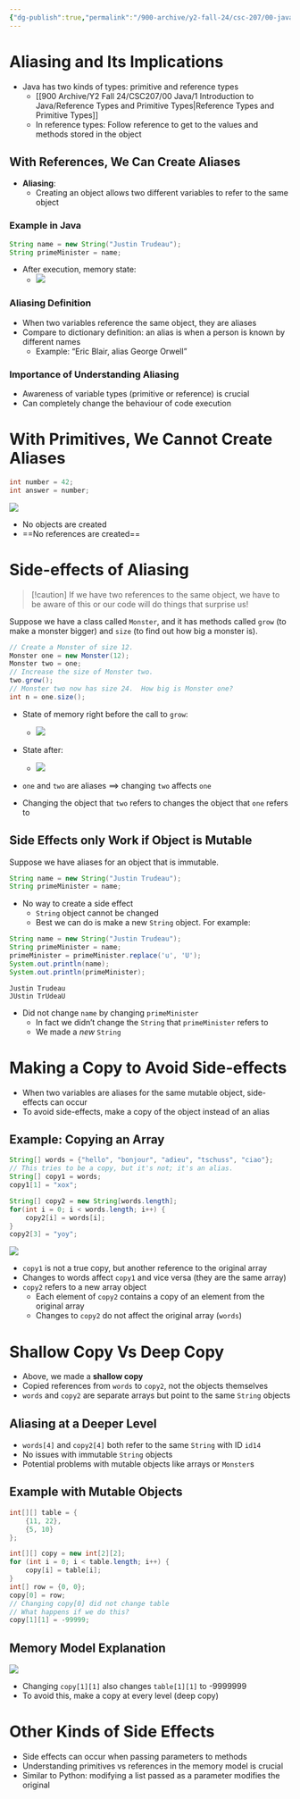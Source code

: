 ```yaml
---
{"dg-publish":true,"permalink":"/900-archive/y2-fall-24/csc-207/00-java/aliases/","tags":["cs","java","lecture","note","university"],"created":"2024-12-09T23:41:53.243-08:00","updated":"2024-12-09T23:48:13.500-08:00"}
---
```



# Aliasing and Its Implications

- Java has two kinds of types: primitive and reference types
    - [[900 Archive/Y2 Fall 24/CSC207/00 Java/1 Introduction to Java/Reference Types and Primitive Types\|Reference Types and Primitive Types]]
    - In reference types: Follow reference to get to the values and methods stored in the object

## With References, We Can Create Aliases

- **Aliasing**:
    - Creating an object allows two different variables to refer to the same object

### Example in Java

```java
String name = new String("Justin Trudeau");
String primeMinister = name;
```

- After execution, memory state:
    - ![](https://github.com/CSC207-UofT/207-course-notes/raw/master/images/1.7-1.png)

### Aliasing Definition

- When two variables reference the same object, they are aliases
- Compare to dictionary definition: an alias is when a person is known by different names
    - Example: “Eric Blair, alias George Orwell”

### Importance of Understanding Aliasing

- Awareness of variable types (primitive or reference) is crucial
- Can completely change the behaviour of code execution

# With Primitives, We Cannot Create Aliases

```java
int number = 42;
int answer = number;
```

![](https://github.com/CSC207-UofT/207-course-notes/raw/master/images/1.7-2.png)

- No objects are created
- ==No references are created==

# Side-effects of Aliasing

> [!caution] If we have two references to the same object, we have to be aware of this or our code will do things that surprise us!

Suppose we have a class called `Monster`, and it has methods called `grow` (to make a monster bigger) and `size` (to find out how big a monster is).

```java
// Create a Monster of size 12.
Monster one = new Monster(12);
Monster two = one;
// Increase the size of Monster two.
two.grow();
// Monster two now has size 24.  How big is Monster one?
int n = one.size();
```

- State of memory right before the call to `grow`:
    - ![](https://github.com/CSC207-UofT/207-course-notes/raw/master/images/1.7-3.png)
- State after:

    - ![](https://github.com/CSC207-UofT/207-course-notes/raw/master/images/1.7-4.png)

- `one` and `two` are aliases $\implies$ changing `two` affects `one`
- Changing the object that `two` refers to changes the object that `one` refers to

## Side Effects only Work if Object is Mutable

Suppose we have aliases for an object that is immutable.

```java
String name = new String("Justin Trudeau");
String primeMinister = name;
```

- No way to create a side effect
    - `String` object cannot be changed
    - Best we can do is make a new `String` object. For example:

```java
String name = new String("Justin Trudeau");
String primeMinister = name;
primeMinister = primeMinister.replace('u', 'U');
System.out.println(name);
System.out.println(primeMinister);
```

```
Justin Trudeau
JUstin TrUdeaU
```

- Did not change `name` by changing `primeMinister`
    - In fact we didn’t change the `String` that `primeMinister` refers to
    - We made a *new* `String`

# Making a Copy to Avoid Side-effects

- When two variables are aliases for the same mutable object, side-effects can occur
- To avoid side-effects, make a copy of the object instead of an alias

## Example: Copying an Array

```java
String[] words = {"hello", "bonjour", "adieu", "tschuss", "ciao"};
// This tries to be a copy, but it's not; it's an alias.
String[] copy1 = words;
copy1[1] = "xox";

String[] copy2 = new String[words.length];
for(int i = 0; i < words.length; i++) {
    copy2[i] = words[i];
}
copy2[3] = "yoy";
```

![](https://github.com/CSC207-UofT/207-course-notes/raw/master/images/1.7-5.png)

- `copy1` is not a true copy, but another reference to the original array
- Changes to words affect `copy1` and vice versa (they are the same array)
- `copy2` refers to a new array object
    - Each element of `copy2` contains a copy of an element from the original array
    - Changes to `copy2` do not affect the original array (`words`)

# Shallow Copy Vs Deep Copy

- Above, we made a **shallow copy**
- Copied references from `words` to `copy2`, not the objects themselves
- `words` and `copy2` are separate arrays but point to the same `String` objects

## Aliasing at a Deeper Level

- `words[4]` and `copy2[4]` both refer to the same `String` with ID `id14`
- No issues with immutable `String` objects
- Potential problems with mutable objects like arrays or `Monster`s

## Example with Mutable Objects

```java
int[][] table = {
    {11, 22},
    {5, 10}
};

int[][] copy = new int[2][2];
for (int i = 0; i < table.length; i++) {
    copy[i] = table[i];
}
int[] row = {0, 0};
copy[0] = row;
// Changing copy[0] did not change table
// What happens if we do this?
copy[1][1] = -99999;
```

## Memory Model Explanation

![](https://github.com/CSC207-UofT/207-course-notes/raw/master/images/1.7-6.png)

- Changing `copy[1][1]` also changes `table[1][1]` to -9999999
- To avoid this, make a copy at every level (deep copy)

# Other Kinds of Side Effects

- Side effects can occur when passing parameters to methods
- Understanding primitives vs references in the memory model is crucial
- Similar to Python: modifying a list passed as a parameter modifies the original

